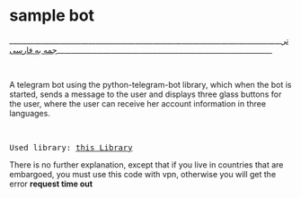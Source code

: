 <body>
<h1>sample bot</h1>
  <p>____________________________________________________________________________<a href='https://github.com/AliofficialIR/Easy-telegram-bot/blob/main/fa.md'>ترجمه به فارسی</a>____________________________________________________________</p>
  <br>
<p>A telegram bot using the python-telegram-bot library, which when the bot is started, sends a message to the user and displays three glass buttons for the user, where the user can receive her account information in three languages.</p>
<br>
<pre>Used library: <a href='https://github.com/python-telegram-bot/python-telegram-bot' >this Library</a></pre>
<p>There is no further explanation, except that if you live in countries that are embargoed, you must use this code with vpn, otherwise you will get the error <b>request time out</b></p>

  
</body>
